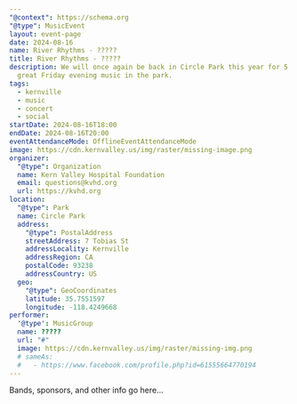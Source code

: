 ```yaml
---
"@context": https://schema.org
"@type": MusicEvent
layout: event-page
date: 2024-08-16
name: River Rhythms - ?????
title: River Rhythms - ?????
description: We will once again be back in Circle Park this year for 5 weeks of
  great Friday evening music in the park.
tags:
  - kernville
  - music
  - concert
  - social
startDate: 2024-08-16T18:00
endDate: 2024-08-16T20:00
eventAttendanceMode: OfflineEventAttendanceMode
image: https://cdn.kernvalley.us/img/raster/missing-image.png
organizer:
  "@type": Organization
  name: Kern Valley Hospital Foundation
  email: questions@kvhd.org
  url: https://kvhd.org
location:
  "@type": Park
  name: Circle Park
  address:
    "@type": PostalAddress
    streetAddress: 7 Tobias St
    addressLocality: Kernville
    addressRegion: CA
    postalCode: 93238
    addressCountry: US
  geo:
    "@type": GeoCoordinates
    latitude: 35.7551597
    longitude: -118.4249668
performer:
  '@type': MusicGroup
  name: ?????
  url: "#"
  image: https://cdn.kernvalley.us/img/raster/missing-img.png
  # sameAs:
  #   - https://www.facebook.com/profile.php?id=61555664770194
---
```

Bands, sponsors, and other info go here...
